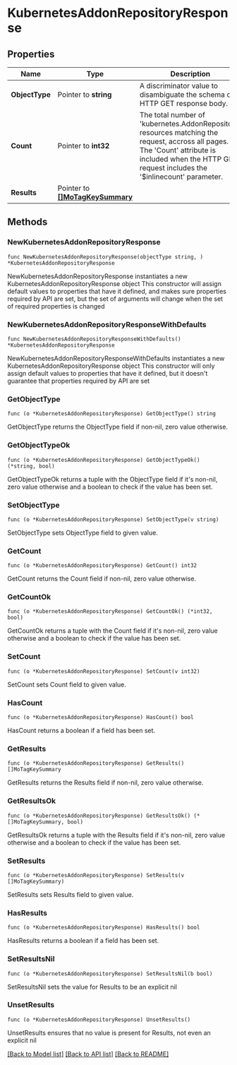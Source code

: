 # KubernetesAddonRepositoryResponse

## Properties

Name | Type | Description | Notes
------------ | ------------- | ------------- | -------------
**ObjectType** | Pointer to **string** | A discriminator value to disambiguate the schema of a HTTP GET response body. | 
**Count** | Pointer to **int32** | The total number of &#39;kubernetes.AddonRepository&#39; resources matching the request, accross all pages. The &#39;Count&#39; attribute is included when the HTTP GET request includes the &#39;$inlinecount&#39; parameter. | [optional] 
**Results** | Pointer to [**[]MoTagKeySummary**](MoTagKeySummary.md) |  | [optional] 

## Methods

### NewKubernetesAddonRepositoryResponse

`func NewKubernetesAddonRepositoryResponse(objectType string, ) *KubernetesAddonRepositoryResponse`

NewKubernetesAddonRepositoryResponse instantiates a new KubernetesAddonRepositoryResponse object
This constructor will assign default values to properties that have it defined,
and makes sure properties required by API are set, but the set of arguments
will change when the set of required properties is changed

### NewKubernetesAddonRepositoryResponseWithDefaults

`func NewKubernetesAddonRepositoryResponseWithDefaults() *KubernetesAddonRepositoryResponse`

NewKubernetesAddonRepositoryResponseWithDefaults instantiates a new KubernetesAddonRepositoryResponse object
This constructor will only assign default values to properties that have it defined,
but it doesn't guarantee that properties required by API are set

### GetObjectType

`func (o *KubernetesAddonRepositoryResponse) GetObjectType() string`

GetObjectType returns the ObjectType field if non-nil, zero value otherwise.

### GetObjectTypeOk

`func (o *KubernetesAddonRepositoryResponse) GetObjectTypeOk() (*string, bool)`

GetObjectTypeOk returns a tuple with the ObjectType field if it's non-nil, zero value otherwise
and a boolean to check if the value has been set.

### SetObjectType

`func (o *KubernetesAddonRepositoryResponse) SetObjectType(v string)`

SetObjectType sets ObjectType field to given value.


### GetCount

`func (o *KubernetesAddonRepositoryResponse) GetCount() int32`

GetCount returns the Count field if non-nil, zero value otherwise.

### GetCountOk

`func (o *KubernetesAddonRepositoryResponse) GetCountOk() (*int32, bool)`

GetCountOk returns a tuple with the Count field if it's non-nil, zero value otherwise
and a boolean to check if the value has been set.

### SetCount

`func (o *KubernetesAddonRepositoryResponse) SetCount(v int32)`

SetCount sets Count field to given value.

### HasCount

`func (o *KubernetesAddonRepositoryResponse) HasCount() bool`

HasCount returns a boolean if a field has been set.

### GetResults

`func (o *KubernetesAddonRepositoryResponse) GetResults() []MoTagKeySummary`

GetResults returns the Results field if non-nil, zero value otherwise.

### GetResultsOk

`func (o *KubernetesAddonRepositoryResponse) GetResultsOk() (*[]MoTagKeySummary, bool)`

GetResultsOk returns a tuple with the Results field if it's non-nil, zero value otherwise
and a boolean to check if the value has been set.

### SetResults

`func (o *KubernetesAddonRepositoryResponse) SetResults(v []MoTagKeySummary)`

SetResults sets Results field to given value.

### HasResults

`func (o *KubernetesAddonRepositoryResponse) HasResults() bool`

HasResults returns a boolean if a field has been set.

### SetResultsNil

`func (o *KubernetesAddonRepositoryResponse) SetResultsNil(b bool)`

 SetResultsNil sets the value for Results to be an explicit nil

### UnsetResults
`func (o *KubernetesAddonRepositoryResponse) UnsetResults()`

UnsetResults ensures that no value is present for Results, not even an explicit nil

[[Back to Model list]](../README.md#documentation-for-models) [[Back to API list]](../README.md#documentation-for-api-endpoints) [[Back to README]](../README.md)


